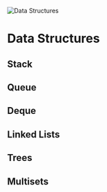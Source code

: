 
![Data Structures](C:\\Users\\user\\Desktop\\data.png)
# Data Structures 
## Stack
## Queue
## Deque
## Linked Lists
## Trees
## Multisets

